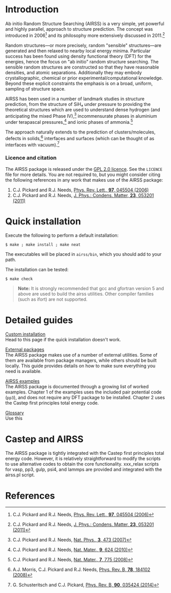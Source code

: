 
Introduction
============

Ab initio Random Structure Searching (AIRSS) is a very simple, yet powerful and highly parallel, approach to structure prediction. The concept was introduced in 2006[^1] and its philosophy more extensively discussed in 2011.[^2]

Random structures—or more precisely, random "sensible" structures—are generated and then relaxed to nearby local energy minima. Particular success has been found using density functional theory (DFT) for the energies, hence the focus on "ab initio" random structure searching. The sensible random structures are constructed so that they have reasonable densities, and atomic separations. Additionally they may embody crystallographic, chemical or prior experimental/computational knowledge. Beyond these explicit constraints the emphasis is on a broad, uniform, sampling of structure space.

AIRSS has been used in a number of landmark studies in structure prediction, from the structure of SiH₄ under pressure to providing the theoretical structures which are used to understand dense hydrogen (and anticipating the mixed Phase IV),[^3] incommensurate phases in aluminium under terapascal pressures,[^4] and ionic phases of ammonia.[^5]

The approach naturally extends to the prediction of clusters/molecules, defects in solids,[^6] interfaces and surfaces (which can be thought of as interfaces with vacuum).[^7]

### Licence and citation

The AIRSS package is released under the [GPL 2.0 licence](https://www.gnu.org/licenses/gpl-2.0.html). See the `LICENCE` file for more details. You are not required to, but you might consider citing the following references in any work that makes use of the AIRSS package:

1. C.J. Pickard and R.J. Needs, [Phys. Rev. Lett., **97**, 045504 (2006)](https://doi.org/10.1103/PhysRevLett.97.045504)  
2. C.J. Pickard and R.J. Needs, [J. Phys.: Condens. Matter, **23**, 053201 (2011)](https://doi.org/10.1088/0953-8984/23/5/053201)  

Quick installation
==================

Execute the following to perform a default installation:

```console
$ make ; make install ; make neat
```

The executables will be placed in `airss/bin`, which you should add to your path.

The installation can be tested:

```console
$ make check
```

> **Note:** It is strongly recommended that gcc and gfortran version 5 and above are used to build the airss
utilities. Other compiler families (such as ifort) are not supported.

Detailed guides
===============

[Custom installation](/installation)  
Head to this page if the quick installation doesn't work.

[External packages](/packages)  
The AIRSS package makes use of a number of external utilities. Some of them are available from package managers, while others should be built locally. This guide provides details on how to make sure everything you need is available.

[AIRSS examples](/examples)  
The AIRSS package is documented through a growing list of worked examples. Chapter 1 of the examples uses the included pair potential code (`pp3`), and does not require any DFT package to be installed. Chapter 2 uses the Castep first principles total energy code.

[Glossary](/glossary)  
Use this 

Castep and AIRSS
================

The AIRSS package is tightly integrated with the Castep first principles total energy code. However, it is relatively straightforward to modify the scripts to use alternative codes to obtain the core functionality. xxx_relax scripts for vasp, pp3, gulp, psi4, and lammps are provided and integrated with the airss.pl script.


References
==========

[^1]: C.J. Pickard and R.J. Needs, [Phys. Rev. Lett., **97**, 045504 (2006)](https://doi.org/10.1103/PhysRevLett.97.045504)  
[^2]: C.J. Pickard and R.J. Needs, [J. Phys.: Condens. Matter, **23**, 053201 (2011)](https://doi.org/10.1088/0953-8984/23/5/053201)  
[^3]: C.J. Pickard and R.J. Needs, [Nat. Phys., **3**, 473 (2007)]()  
[^4]: C.J. Pickard and R.J. Needs, [Nat. Mater., **9**, 624 (2010)]()  
[^5]: C.J. Pickard and R.J. Needs, [Nat. Mater., **7**, 775 (2008)]()  
[^6]: A.J. Morris, C.J. Pickard and R.J. Needs, [Phys. Rev. B, **78**, 184102 (2008)]()  
[^7]: G. Schusteritsch and C.J. Pickard, [Phys. Rev. B, **90**, 035424 (2014)]()  
